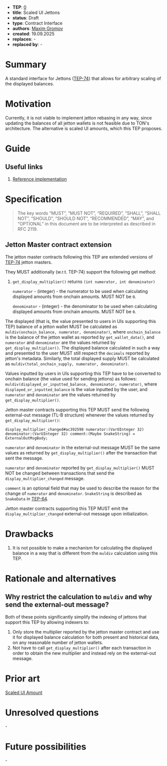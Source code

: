 - **TEP**: [0](https://github.com/ton-blockchain/TEPs/pull/0)
- **title**: Scaled UI Jettons
- **status**: Draft
- **type**: Contract Interface
- **authors**: [Maxim Gromov](https://github.com/krigga)
- **created**: 19.09.2025
- **replaces**: -
- **replaced by**: -

# Summary

A standard interface for Jettons ([TEP-74](https://github.com/ton-blockchain/TEPs/blob/master/text/0074-jettons-standard.md)) that allows for arbitrary scaling of the displayed balances.

# Motivation

Currently, it is not viable to implement jetton rebasing in any way, since updating the balances of all jetton wallets is not feasible due to TON's architecture. The alternative is scaled UI amounts, which this TEP proposes.

# Guide

## Useful links

1. [Reference implementation](https://github.com/the-ton-tech/scaled-ui-jetton)

# Specification

> The key words “MUST”, “MUST NOT”, “REQUIRED”, “SHALL”, “SHALL NOT”, “SHOULD”, “SHOULD NOT”, “RECOMMENDED”, “MAY”, and “OPTIONAL” in this document are to be interpreted as described in RFC 2119.

## Jetton Master contract extension

The jetton master contracts following this TEP are extended versions of [TEP-74](https://github.com/ton-blockchain/TEPs/blob/master/text/0074-jettons-standard.md) jetton masters.

They MUST additionally (w.r.t. TEP-74) support the following get method:
1. `get_display_multiplier()` returns `(int numerator, int denominator)`

   `numerator` - (integer) - the numerator to be used when calculating displayed amounts from onchain amounts. MUST NOT be `0`.

   `denominator` - (integer) - the denominator to be used when calculating displayed amounts from onchain amounts. MUST NOT be `0`.

The displayed (that is, the value presented to users in UIs supporting this TEP) balance of a jetton wallet MUST be calculated as `muldiv(onchain_balance, numerator, denominator)`, where `onchain_balance` is the balance of the jetton wallet as reported by `get_wallet_data()`, and `numerator` and `denominator` are the values returned by `get_display_multiplier()`. The displayed balance calculated in such a way and presented to the user MUST still respect the `decimals` reported by jetton's metadata. Similarly, the total displayed supply MUST be calculated as `muldiv(total_onchain_supply, numerator, denominator)`.

Values inputted by users in UIs supporting this TEP have to be converted to onchain balance (the value used for sending jettons) as follows: `muldiv(displayed_or_inputted_balance, denominator, numerator)`, where `displayed_or_inputted_balance` is the value inputted by the user, and `numerator` and `denominator` are the values returned by `get_display_multiplier()`.

Jetton master contracts supporting this TEP MUST send the following external-out message (TL-B structure) whenever the values returned by `get_display_multiplier()`:
```
display_multiplier_changed#ac392598 numerator:(VarUInteger 32) denominator:(VarUInteger 32) comment:(Maybe SnakeString) = ExternalOutMsgBody;
```

`numerator` and `denominator` in the external-out message MUST be the same values as returned by `get_display_multiplier()` after the transaction that sent the message.

`numerator` and `denominator` reported by `get_display_multiplier()` MUST NOT be changed between transactions that send the `display_multiplier_changed` message.

`comment` is an optional field that may be used to describe the reason for the change of `numerator` and `denominator`. `SnakeString` is described as `SnakeData` in [TEP-64](https://github.com/ton-blockchain/TEPs/blob/master/text/0064-token-data-standard.md#data-serialization).

Jetton master contracts supporting this TEP MUST emit the `display_multiplier_changed` external-out message upon initialization.

# Drawbacks

1. It is not possible to make a mechanism for calculating the displayed balance in a way that is different from the `muldiv` calculation using this TEP.

# Rationale and alternatives

## Why restrict the calculation to `muldiv` and why send the external-out message?

Both of these points significantly simplify the indexing of jettons that support this TEP by allowing indexers to:

1. Only store the multiplier reported by the jetton master contract and use it for displayed balance calculation for both present and historical data, on any reasonable number of jetton wallets.
2. Not have to call `get_display_multiplier()` after each transaction in order to obtain the new multiplier and instead rely on the external-out message.

# Prior art

[Scaled UI Amount](https://solana.com/docs/tokens/extensions/scaled-ui-amount)

# Unresolved questions

\-

# Future possibilities

\-
